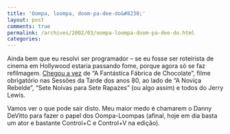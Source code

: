 ```yaml
---
title: 'Oompa, loompa, doom-pa-dee-do&#8230;'
layout: post
comments: true
permalink: /archives/2002/03/oompa-loompa-doom-pa-dee-do.html
categories:
---
```

Ainda bem que eu resolvi ser programador &#8211; se eu fosse ser roteirista de cinema em Hollywood estaria passando fome, porque agora só se faz refilmagem. <a href=http://ultimosegundo.ig.com.br/home/cadernoi/artigo/0,2945,709645,00.html >Chegou a vez</a> de &#8220;A Fantástica Fábrica de Chocolate&#8221;, filme obrigatório nas Sessões da Tarde dos anos 80, ao lado de &#8220;A Noviça Rebelde&#8221;, &#8220;Sete Noivas para Sete Rapazes&#8221; (ou algo assim) e todos do Jerry Lewis.

Vamos ver o que pode sair disto. Meu maior medo é chamarem o Danny DeVitto para fazer o papel dos Oompa-Loompas (afinal, hoje em dia basta um ator e bastante Control+C e Control+V na edição).